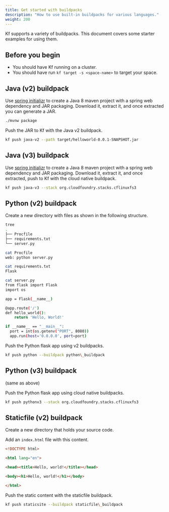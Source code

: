 ```yaml
---
title: Get started with buildpacks
description: "How to use built-in buildpacks for various languages."
weight: 200
---
```


Kf supports a variety of buildpacks. This document
covers some starter examples for using them.

## Before you begin

* You should have Kf running on a cluster.
* You should have run `kf target -s <space-name>` to target your space.

## Java (v2) buildpack

Use [spring initializr](https://start.spring.io/) to create a Java 8 maven project with a spring web dependency and JAR packaging. Download it, extract it, and once extracted you can generate a JAR.

```sh
./mvnw package
```

Push the JAR to Kf with the Java v2 buildpack.

```sh
kf push java-v2 --path target/helloworld-0.0.1-SNAPSHOT.jar
```

## Java (v3) buildpack

Use [spring initializr](https://start.spring.io/) to create a Java 8 maven project with a spring web dependency and JAR packaging. Download it, extract it, and once extracted, push to Kf with the cloud native buildpack.

```sh
kf push java-v3 --stack org.cloudfoundry.stacks.cflinuxfs3
```

## Python (v2) buildpack

Create a new directory with files as shown in the following structure.

```sh
tree
.
├── Procfile
├── requirements.txt
└── server.py
```

```sh
cat Procfile
web: python server.py
```

```sh
cat requirements.txt
Flask
```

```sh
cat server.py
from flask import Flask
import os

app = Flask(__name__)

@app.route('/')
def hello_world():
    return 'Hello, World!'

if __name__ == "__main__":
  port = int(os.getenv("PORT", 8080))
  app.run(host='0.0.0.0', port=port)
```

Push the Python flask app using v2 buildpacks.

```sh
kf push python --buildpack python\_buildpack
```

## Python (v3) buildpack

(same as above)

Push the Python flask app using cloud native buildpacks.

```sh
kf push pythonv3 --stack org.cloudfoundry.stacks.cflinuxfs3
```

## Staticfile (v2) buildpack

Create a new directory that holds your source code.

Add an `index.html` file with this content.

```html
<!DOCTYPE html>

<html lang="en">

<head><title>Hello, world!</title></head>

<body><h1>Hello, world!</h1></body>

</html>
```

Push the static content with the staticfile buildpack.

```sh
kf push staticsite --buildpack staticfile\_buildpack
```
